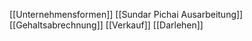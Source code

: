 [[Unternehmensformen]]
[[Sundar Pichai Ausarbeitung]]
[[Gehaltsabrechnung]]
[[Verkauf]]
[[Darlehen]]